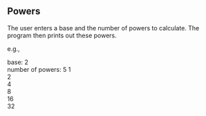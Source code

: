 Powers
------

The user enters a base and the number of powers to calculate. The program then prints out these powers.

e.g.,

base: 2  
number of powers: 5
1  
2  
4  
8  
16  
32  

